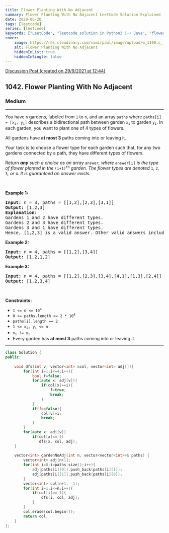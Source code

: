 ```yaml
---
title: Flower Planting With No Adjacent
summary: Flower Planting With No Adjacent LeetCode Solution Explained
date: 2020-06-20
tags: [leetcode]
series: [leetcode]
keywords: ["LeetCode", "leetcode solution in Python3 C++ Java", "flower-planting-with-no-adjacent LeetCode Solution Explained"]
cover:
    image: https://res.cloudinary.com/samirpaul/image/upload/w_1100,c_fit,co_rgb:FFFFFF,l_text:Arial_75_bold:Flower Planting With No Adjacent - Solution Explained/problem-solving.webp
    alt: Flower Planting With No Adjacent
    hiddenInList: true
    hiddenInSingle: false
---
```



[Discussion Post (created on 29/9/2021 at 12:44)](https://leetcode.com/problems/flower-planting-with-no-adjacent/discuss/1546777/C%2B%2B-or-Easy-to-understand-or-DFS)  
<h2>1042. Flower Planting With No Adjacent</h2><h3>Medium</h3><hr><div><p>You have <code>n</code> gardens, labeled from <code>1</code> to <code>n</code>, and an array <code>paths</code> where <code>paths[i] = [x<sub>i</sub>, y<sub>i</sub>]</code> describes a bidirectional path between garden <code>x<sub>i</sub></code> to garden <code>y<sub>i</sub></code>. In each garden, you want to plant one of 4 types of flowers.</p>

<p>All gardens have <strong>at most 3</strong> paths coming into or leaving it.</p>

<p>Your task is to choose a flower type for each garden such that, for any two gardens connected by a path, they have different types of flowers.</p>

<p>Return <em><strong>any</strong> such a choice as an array </em><code>answer</code><em>, where </em><code>answer[i]</code><em> is the type of flower planted in the </em><code>(i+1)<sup>th</sup></code><em> garden. The flower types are denoted </em><code>1</code><em>, </em><code>2</code><em>, </em><code>3</code><em>, or </em><code>4</code><em>. It is guaranteed an answer exists.</em></p>

<p>&nbsp;</p>
<p><strong>Example 1:</strong></p>

<pre><strong>Input:</strong> n = 3, paths = [[1,2],[2,3],[3,1]]
<strong>Output:</strong> [1,2,3]
<strong>Explanation:</strong>
Gardens 1 and 2 have different types.
Gardens 2 and 3 have different types.
Gardens 3 and 1 have different types.
Hence, [1,2,3] is a valid answer. Other valid answers include [1,2,4], [1,4,2], and [3,2,1].
</pre>

<p><strong>Example 2:</strong></p>

<pre><strong>Input:</strong> n = 4, paths = [[1,2],[3,4]]
<strong>Output:</strong> [1,2,1,2]
</pre>

<p><strong>Example 3:</strong></p>

<pre><strong>Input:</strong> n = 4, paths = [[1,2],[2,3],[3,4],[4,1],[1,3],[2,4]]
<strong>Output:</strong> [1,2,3,4]
</pre>

<p>&nbsp;</p>
<p><strong>Constraints:</strong></p>

<ul>
	<li><code>1 &lt;= n &lt;= 10<sup>4</sup></code></li>
	<li><code>0 &lt;= paths.length &lt;= 2 * 10<sup>4</sup></code></li>
	<li><code>paths[i].length == 2</code></li>
	<li><code>1 &lt;= x<sub>i</sub>, y<sub>i</sub> &lt;= n</code></li>
	<li><code>x<sub>i</sub> != y<sub>i</sub></code></li>
	<li>Every garden has <strong>at most 3</strong> paths coming into or leaving it.</li>
</ul>
</div>

---




```cpp
class Solution {
public:
    
    void dfs(int v, vector<int> &col, vector<int> adj[]){
        for(int i=1;i<=4;i++){
            bool f=false;
            for(auto x: adj[v]){
                if(col[x]==i){
                    f=true;
                    break;
                }
            }
            if(f==false){
                col[v]=i;
                break;
            }
        }
        for(auto x: adj[v])
            if(col[x]==-1)
               dfs(x, col, adj);
    }
    
    vector<int> gardenNoAdj(int n, vector<vector<int>>& paths) {
        vector<int> adj[n+1];
        for(int i=0;i<paths.size();i++){
            adj[paths[i][0]].push_back(paths[i][1]);
            adj[paths[i][1]].push_back(paths[i][0]);
        }
        vector<int> col(n+1, -1);
        for(int i=1;i<=n;i++){
            if(col[i]==-1){
                dfs(i, col, adj);
            }
        }
        col.erase(col.begin());
        return col;
    }
};
```
